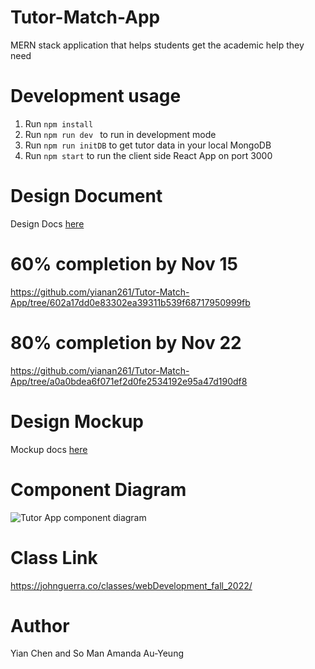 # Tutor-Match-App

MERN stack application that helps students get the academic help they need

# Development usage

1. Run `npm install`
2. Run `npm run dev ` to run in development mode
3. Run `npm run initDB` to get tutor data in your local MongoDB
4. Run `npm start` to run the client side React App on port 3000

# Design Document

Design Docs [here](https://docs.google.com/document/d/1TX83QjBXnOxksskJH8em_gzH6H0qPJJN0GKg5r-C-mE/edit)


# 60% completion by Nov 15
https://github.com/yianan261/Tutor-Match-App/tree/602a17dd0e83302ea39311b539f68717950999fb

# 80% completion by Nov 22
https://github.com/yianan261/Tutor-Match-App/tree/a0a0bdea6f071ef2d0fe2534192e95a47d190df8
# Design Mockup

Mockup docs [here](https://www.figma.com/file/xn2avkmMPsgbc284Jr5bZn/Tutor-Web-App?node-id=0%3A1&t=h2xWxAeI8CSOG33x-0)

# Component Diagram

![Tutor App component diagram](https://i.postimg.cc/ZnsTZHNV/Tutor-Match-App.png)

# Class Link
https://johnguerra.co/classes/webDevelopment_fall_2022/

# Author
Yian Chen and So Man Amanda Au-Yeung
